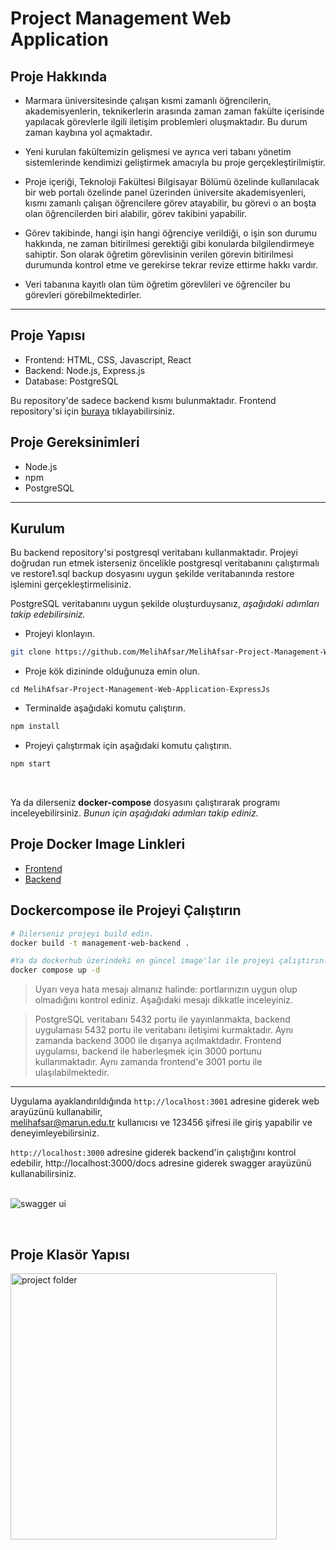 # Project Management Web Application

## Proje Hakkında
* Marmara üniversitesinde çalışan kısmi zamanlı öğrencilerin, akademisyenlerin, teknikerlerin arasında zaman zaman fakülte içerisinde yapılacak görevlerle ilgili iletişim problemleri oluşmaktadır. Bu durum zaman kaybına yol açmaktadır. 

* Yeni kurulan fakültemizin gelişmesi ve ayrıca veri tabanı yönetim sistemlerinde kendimizi geliştirmek amacıyla bu proje gerçekleştirilmiştir. 

* Proje içeriği, Teknoloji Fakültesi Bilgisayar Bölümü özelinde kullanılacak bir web portalı özelinde panel üzerinden üniversite akademisyenleri, kısmı zamanlı çalışan öğrencilere görev atayabilir, bu görevi o an boşta olan öğrencilerden biri alabilir, görev takibini yapabilir.

* Görev takibinde, hangi işin hangi öğrenciye verildiği, o işin son durumu hakkında, ne zaman bitirilmesi gerektiği gibi konularda bilgilendirmeye sahiptir. Son olarak öğretim görevlisinin verilen görevin bitirilmesi durumunda kontrol etme ve gerekirse tekrar revize ettirme hakkı vardır. 

* Veri tabanına kayıtlı olan tüm öğretim görevlileri ve öğrenciler bu görevleri görebilmektedirler.

<hr>

## Proje Yapısı
* Frontend: HTML, CSS, Javascript, React
* Backend: Node.js, Express.js
* Database: PostgreSQL

Bu repository'de sadece backend kısmı bulunmaktadır. Frontend repository'si için [buraya](https://github.com/MelihAfsar/Project-Management-Web-Application-React) tıklayabilirsiniz.

## Proje Gereksinimleri
* Node.js
* npm
* PostgreSQL

<hr>

## Kurulum
Bu backend repository'si postgresql veritabanı kullanmaktadır. Projeyi doğrudan run etmek isterseniz öncelikle postgresql veritabanını çalıştırmalı ve restore1.sql backup dosyasını uygun şekilde veritabanında restore işlemini gerçekleştirmelisiniz. 

PostgreSQL veritabanını uygun şekilde oluşturduysanız, _aşağıdaki adımları takip edebilirsiniz._

* Projeyi klonlayın.

```bash
git clone https://github.com/MelihAfsar/MelihAfsar-Project-Management-Web-Application-ExpressJs.git
```
* Proje kök dizininde olduğunuza emin olun.
```
cd MelihAfsar-Project-Management-Web-Application-ExpressJs
```
* Terminalde aşağıdaki komutu çalıştırın.
```bash
npm install
```
* Projeyi çalıştırmak için aşağıdaki komutu çalıştırın.
```bash
npm start
```
<br>

Ya da dilerseniz **docker-compose** dosyasını çalıştırarak programı inceleyebilirsiniz. _Bunun için aşağıdaki adımları takip ediniz._

## Proje Docker Image Linkleri
* [Frontend](https://hub.docker.com/r/melihafsar/management-web-frontend "Frontend")
* [Backend](https://hub.docker.com/r/melihafsar/management-web-backend "Backend")

## Dockercompose ile Projeyi Çalıştırın

```sh 
# Dilerseniz projeyi build edin.
docker build -t management-web-backend .
```

```sh
#Ya da dockerhub üzerindeki en güncel image'lar ile projeyi çalıştırın.
docker compose up -d
```

> Uyarı veya hata mesajı almanız halinde: portlarınızın uygun olup olmadığını kontrol ediniz. Aşağıdaki mesajı dikkatle inceleyiniz.

> PostgreSQL veritabanı 5432 portu ile yayınlanmakta, backend uygulaması 5432 portu ile veritabanı iletişimi kurmaktadır. Aynı zamanda backend 3000 ile dışarıya açılmaktdadır. Frontend uygulamsı, backend ile haberleşmek için 3000 portunu kullanmaktadır. Aynı zamanda frontend'e 3001 portu ile ulaşılabilmektedir. 

<hr>

Uygulama ayaklandırıldığında `http://localhost:3001` adresine giderek web arayüzünü kullanabilir, <br> 
melihafsar@marun.edu.tr kullanıcısı ve 123456 şifresi ile giriş yapabilir ve deneyimleyebilirsiniz. <br>


`http://localhost:3000` adresine giderek backend'in çalıştığını kontrol edebilir, http://localhost:3000/docs adresine giderek swagger arayüzünü kullanabilirsiniz. <br>
<br>

![swagger ui](https://user-images.githubusercontent.com/77414773/232722360-2a1dd7c5-d4c9-43ab-9c08-5783e4c3f3af.png)

<br>

## Proje Klasör Yapısı


<img width="426" alt="project folder" src="https://user-images.githubusercontent.com/77414773/232722934-08d97e25-19a9-4315-bd77-e4f96e79ac9c.png">